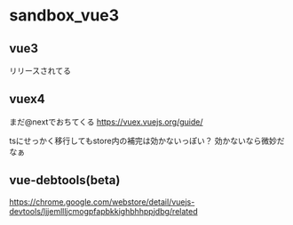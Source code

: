 # sandbox_vue3

## vue3
リリースされてる

## vuex4
まだ@nextでおちてくる
https://vuex.vuejs.org/guide/

tsにせっかく移行してもstore内の補完は効かないっぽい？
効かないなら微妙だなぁ

## vue-debtools(beta)
https://chrome.google.com/webstore/detail/vuejs-devtools/ljjemllljcmogpfapbkkighbhhppjdbg/related

